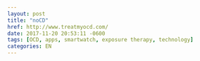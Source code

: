 ```yaml
---
layout: post
title: "noCD"
href: http://www.treatmyocd.com/
date: 2017-11-20 20:53:11 -0600
tags: [OCD, apps, smartwatch, exposure therapy, technology]
categories: EN
---
```

